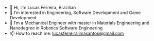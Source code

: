 - 👋 Hi, I’m Lucas Ferreira, Brazilian
- 👀 I’m interested in Engineering, Software Development and Game Development
- 🌱 I’m a Mechanical Engineer with master in Materials Engineering and Nanodegree in Robotics Software Engineering
- 📫 How to reach me: lucasferreiralimasantos@gmail.com

<!---
lucasferreiraeng/lucasferreiraeng is a ✨ special ✨ repository because its `README.md` (this file) appears on your GitHub profile.
You can click the Preview link to take a look at your changes.
--->
